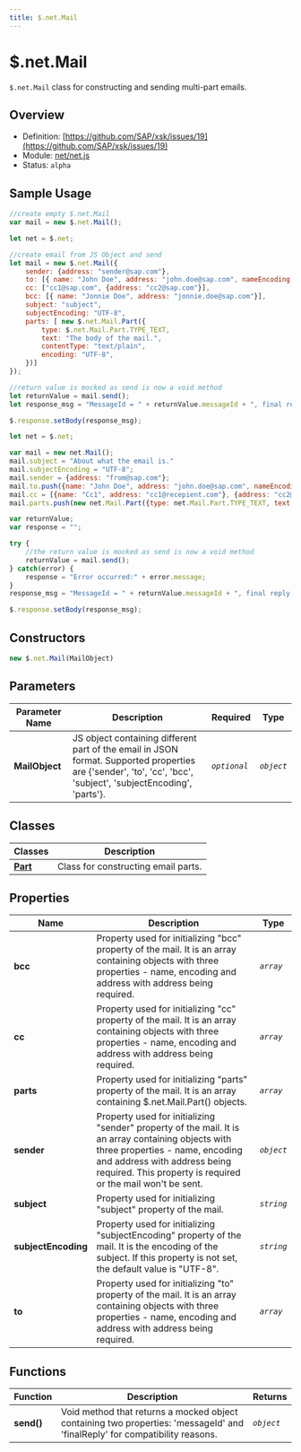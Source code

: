 ```yaml
---
title: $.net.Mail
---
```


$.net.Mail
===

`$.net.Mail` class for constructing and sending multi-part emails.

## Overview

- Definition: [https://github.com/SAP/xsk/issues/19](https://github.com/SAP/xsk/issues/19)
- Module: [net/net.js](https://github.com/SAP/xsk/tree/main/modules/api/api-xsjs/src/main/resources/xsk/net/net.js)
- Status: `alpha`

## Sample Usage 

```javascript
//create empty $.net.Mail
var mail = new $.net.Mail();
```

```javascript
let net = $.net;

//create email from JS Object and send
let mail = new $.net.Mail({
    sender: {address: "sender@sap.com"},
    to: [{ name: "John Doe", address: "john.doe@sap.com", nameEncoding: "US-ASCII"}, {name: "Jane Doe", address: "jane.doe@sap.com"}],
    cc: ["cc1@sap.com", {address: "cc2@sap.com"}],
    bcc: [{ name: "Jonnie Doe", address: "jonnie.doe@sap.com"}],
    subject: "subject",
    subjectEncoding: "UTF-8",
    parts: [ new $.net.Mail.Part({
        type: $.net.Mail.Part.TYPE_TEXT,
        text: "The body of the mail.",
        contentType: "text/plain",
        encoding: "UTF-8",
    })]
});

//return value is mocked as send is now a void method
let returnValue = mail.send();
let response_msg = "MessageId = " + returnValue.messageId + ", final reply = " + returnValue.finalReply;

$.response.setBody(response_msg);
```

```javascript
let net = $.net;

var mail = new net.Mail();
mail.subject = "About what the email is."
mail.subjectEncoding = "UTF-8";
mail.sender = {address: "from@sap.com"};
mail.to.push({name: "John Doe", address: "john.doe@sap.com", nameEncoding: "US-ASCII"});
mail.cc = [{name: "Cc1", address: "cc1@recepient.com"}, {address: "cc2@recepient.com"}];
mail.parts.push(new net.Mail.Part({type: net.Mail.Part.TYPE_TEXT, text: 'Text'}));

var returnValue;
var response = "";

try {
    //the return value is mocked as send is now a void method
    returnValue = mail.send();
} catch(error) {
    response = "Error occurred:" + error.message;
}
response_msg = "MessageId = " + returnValue.messageId + ", final reply = " + returnValue.finalReply;

$.response.setBody(response_msg);
```

## Constructors

```javascript
new $.net.Mail(MailObject)
```

## Parameters

| Parameter Name | Description                                                                                                                                                     | Required     | Type       |
|----------------|-----------------------------------------------------------------------------------------------------------------------------------------------------------------|--------------|------------|
| **MailObject** | JS object containing different part of the email in JSON format. Supported properties are {'sender', 'to', 'cc', 'bcc', 'subject', 'subjectEncoding', 'parts'}. | _`optional`_ | _`object`_ |

## Classes


| Classes      | Description                                           |
|--------------|-------------------------------------------------------|
| **[Part](../$.net.Mail.Part)** | Class for constructing email parts. | 

## Properties


| Name                | Description                                            | Type   |
|---------------------|--------------------------------------------------------|--------|
| **bcc**             | Property used for initializing "bcc" property of the mail. It is an array containing objects with three properties - name, encoding and address with address being required.| _`array`_  |
| **cc**              | Property used for initializing "cc" property of the mail. It is an array containing objects with three properties - name, encoding and address with address being required. | _`array`_  |
| **parts**           | Property used for initializing "parts" property of the mail. It is an array containing $.net.Mail.Part() objects. | _`array`_  |
| **sender**          | Property used for initializing "sender" property of the mail. It is an array containing objects with three properties - name, encoding and address with address being required. This property is required or the mail won't be sent.| _`object`_ |
| **subject**         | Property used for initializing "subject" property of the mail. | _`string`_ |
| **subjectEncoding** | Property used for initializing "subjectEncoding" property of the mail. It is the encoding of the subject. If this property is not set, the default value is "UTF-8". | _`string`_ |
| **to**              | Property used for initializing "to" property of the mail. It is an array containing objects with three properties - name, encoding and address with address being required.| _`array`_  |

## Functions


| Function     | Description                                                                                                                |  Returns     |
|--------------|----------------------------------------------------------------------------------------------------------------------------| -------------|
| **send()**   | Void method that returns a mocked object containing two properties: 'messageId' and 'finalReply' for compatibility reasons.|  _`object`_  |
